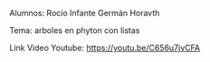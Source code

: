 Alumnos:
  Rocío Infante
  Germán Horavth
  
Tema: arboles en phyton con listas

Link Video Youtube:
https://youtu.be/C656u7jvCFA
